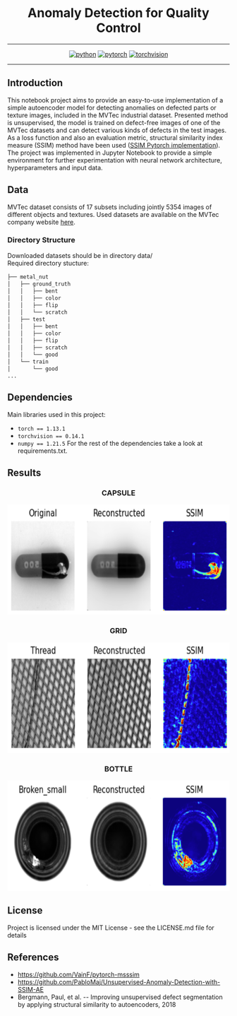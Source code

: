 
<div align="center">

# Anomaly Detection for Quality Control

----------

[![python](https://img.shields.io/badge/python-3.9.13%2B-green)]()
[![pytorch](https://img.shields.io/badge/pytorch-1.13.1%2B-orange)]()
[![torchvision](https://img.shields.io/badge/torchvision-0.14.1%2B-red)]()

----------

<div align="left">

## Introduction

This notebook project aims to provide an easy-to-use implementation of a simple autoencoder model for detecting anomalies on defected parts or texture images, included in the MVTec industrial dataset. Presented method is unsupervised, the model is trained on defect-free images of one of the MVTec datasets and can detect various kinds of defects in the test images. As a loss function and also an evaluation metric, structural similarity index measure (SSIM) method have been used ([SSIM Pytorch implementation](https://github.com/VainF/pytorch-msssim)).  
The project was implemented in Jupyter Notebook to provide a simple environment for further experimentation with neural network architecture, hyperparameters and input data.

## Data
MVTec dataset consists of 17 subsets including jointly 5354 images of different objects and textures. Used datasets are available on the MVTec company website [here](https://www.mvtec.com/company/research/datasets/mvtec-ad).

### Directory Structure
Downloaded datasets should be in directory data/  
Required directory stucture:

    ├── metal_nut
    │   ├── ground_truth
    │   │   ├── bent
    │   │   ├── color
    │   │   ├── flip
    │   │   └── scratch
    │   ├── test
    │   │   ├── bent
    │   │   ├── color
    │   │   ├── flip
    │   │   ├── scratch
    │   │   └── good
    │   └── train
    │       └── good
    ...

##  Dependencies
Main libraries used in this project:
* `torch == 1.13.1`
* `torchvision == 0.14.1`
* `numpy == 1.21.5`
For the rest of the dependencies take a look at requirements.txt.

## Results
<div align="center"> 

### CAPSULE
<img src='imgs/example_1.png' width=600 height=250>

### GRID
<img src='imgs/example_2.png' width=600 height=250>

### BOTTLE
<img src='imgs/example_3.png' width=600 height=250>
<div align="left">

## License
Project is licensed under the MIT License - see the LICENSE.md file for details

## References
* https://github.com/VainF/pytorch-msssim
* https://github.com/PabloMaj/Unsupervised-Anomaly-Detection-with-SSIM-AE
* Bergmann, Paul, et al. -- Improving unsupervised defect segmentation by applying structural similarity to autoencoders, 2018